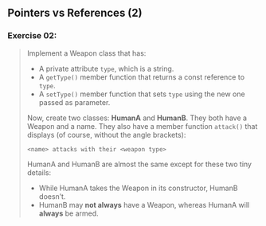## Pointers vs References (2)
### Exercise 02:

> Implement a Weapon class that has:
> * A private attribute `type`, which is a string.
> * A `getType()` member function that returns a const reference to `type`.
> * A `setType()` member function that sets `type` using the new one passed as parameter.
>
> Now, create two classes: <b>HumanA</b> and <b>HumanB</b>. They both have a Weapon and a
> name. They also have a member function `attack()` that displays (of course, without the
> angle brackets):
>
> ``<name> attacks with their <weapon type>``
>
> HumanA and HumanB are almost the same except for these two tiny details:
> * While HumanA takes the Weapon in its constructor, HumanB doesn’t.
  > * HumanB may <b>not always</b> have a Weapon, whereas HumanA will <b>always</b> be armed.
